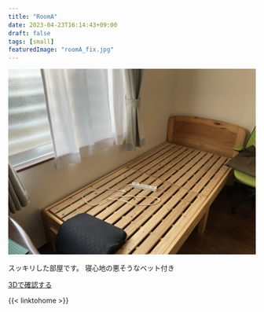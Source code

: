 ```yaml
---
title: "RoomA"
date: 2023-04-23T16:14:43+09:00
draft: false
tags: [small]
featuredImage: "roomA_fix.jpg"
---
```


![](./roomA.JPG)

スッキリした部屋です。
寝心地の悪そうなベット付き

[3Dで確認する](./3dpage.html)

{{< linktohome >}}
